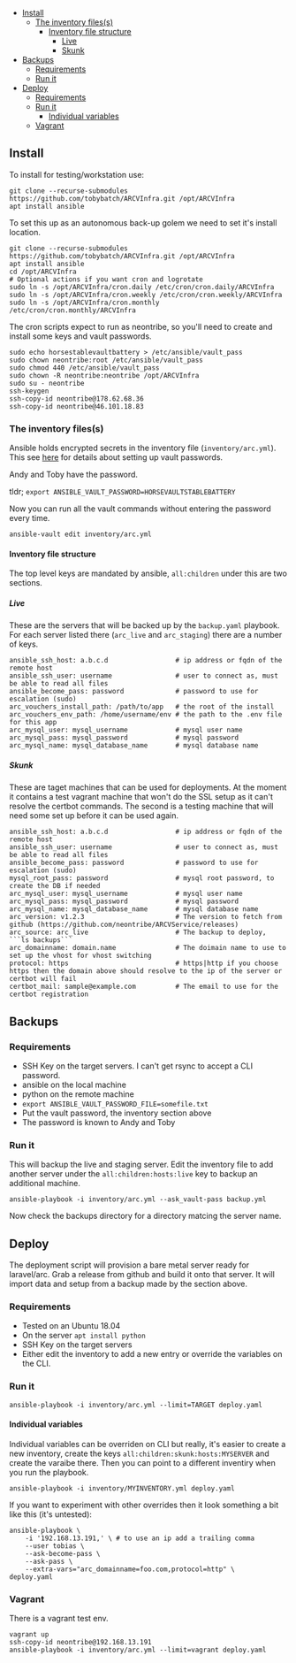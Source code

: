 - [Install](#install)
  * [The inventory files(s)](#the-inventory-files-s-)
    + [Inventory file structure](#inventory-file-structure)
      - [Live](#live)
      - [Skunk](#skunk)
- [Backups](#backups)
  * [Requirements](#requirements)
  * [Run it](#run-it)
- [Deploy](#deploy)
  * [Requirements](#requirements-1)
  * [Run it](#run-it-1)
    + [Individual variables](#individual-variables)
  * [Vagrant](#vagrant)

## Install

To install for testing/workstation use:

    git clone --recurse-submodules https://github.com/tobybatch/ARCVInfra.git /opt/ARCVInfra
    apt install ansible

To set this up as an autonomous back-up golem we need to set it's install location.

    git clone --recurse-submodules https://github.com/tobybatch/ARCVInfra.git /opt/ARCVInfra
    apt install ansible
    cd /opt/ARCVInfra
    # Optional actions if you want cron and logrotate
    sudo ln -s /opt/ARCVInfra/cron.daily /etc/cron/cron.daily/ARCVInfra
    sudo ln -s /opt/ARCVInfra/cron.weekly /etc/cron/cron.weekly/ARCVInfra
    sudo ln -s /opt/ARCVInfra/cron.monthly /etc/cron/cron.monthly/ARCVInfra

The cron scripts expect to run as neontribe, so you'll need to create and install some keys and vault passwords.

    sudo echo horsestablevaultbattery > /etc/ansible/vault_pass
    sudo chown neontribe:root /etc/ansible/vault_pass
    sudo chmod 440 /etc/ansible/vault_pass
    sudo chown -R neontribe:neontribe /opt/ARCVInfra
    sudo su - neontribe
    ssh-keygen
    ssh-copy-id neontribe@178.62.68.36
    ssh-copy-id neontribe@46.101.18.83

### The inventory files(s)

Ansible holds encrypted secrets in the inventory file (```inventory/arc.yml```).  This see [here](https://docs.ansible.com/ansible/latest/user_guide/playbooks_vault.html) for details about setting up vault passwords.

Andy and Toby have the password.

tldr; ```export ANSIBLE_VAULT_PASSWORD=HORSEVAULTSTABLEBATTERY```

Now you can run all the vault commands without entering the password every time.

    ansible-vault edit inventory/arc.yml

#### Inventory file structure

The top level keys are mandated by ansible, ```all:children``` under this are two sections.

##### Live

These are the servers that will be backed up by the ```backup.yaml``` playbook.  For each server listed there (```arc_live``` and ```arc_staging```) there are a number of keys.

    ansible_ssh_host: a.b.c.d                 # ip address or fqdn of the remote host
    ansible_ssh_user: username                # user to connect as, must be able to read all files
    ansible_become_pass: password             # password to use for escalation (sudo)
    arc_vouchers_install_path: /path/to/app   # the root of the install
    arc_vouchers_env_path: /home/username/env # the path to the .env file for this app
    arc_mysql_user: mysql_username            # mysql user name
    arc_mysql_pass: mysql_password            # mysql password
    arc_mysql_name: mysql_database_name       # mysql database name

##### Skunk

These are taget machines that can be used for deployments.  At the moment it contains a test vagrant machine that won't do the SSL setup as it can't resolve the certbot commands.  The second is a testing machine that will need some set up before it can be used again.

    ansible_ssh_host: a.b.c.d                 # ip address or fqdn of the remote host
    ansible_ssh_user: username                # user to connect as, must be able to read all files
    ansible_become_pass: password             # password to use for escalation (sudo)
    mysql_root_pass: password                 # mysql root password, to create the DB if needed
    arc_mysql_user: mysql_username            # mysql user name 
    arc_mysql_pass: mysql_password            # mysql password
    arc_mysql_name: mysql_database_name       # mysql database name
    arc_version: v1.2.3                       # The version to fetch from github (https://github.com/neontribe/ARCVService/releases)
    arc_source: arc_live                      # The backup to deploy, ```ls backups```
    arc_domainname: domain.name               # The doimain name to use to set up the vhost for vhost switching 
    protocol: https                           # https|http if you choose https then the domain above should resolve to the ip of the server or certbot will fail
    certbot_mail: sample@example.com          # The email to use for the certbot registration

## Backups

### Requirements

 * SSH Key on the target servers.  I can't get rsync to accept a CLI password.
 * ansible on the local machine
 * python on the remote machine
 * ```export ANSIBLE_VAULT_PASSWORD_FILE=somefile.txt```
 * Put the vault password, the inventory section above
 * The password is known to Andy and Toby

### Run it

This will backup the live and staging server.  Edit the inventory file to add another server under the ```all:children:hosts:live``` key to backup an additional machine.

    ansible-playbook -i inventory/arc.yml --ask_vault-pass backup.yml

Now check the backups directory for a directory matcing the server name.

## Deploy

The deployment script will provision a bare metal server ready for laravel/arc.  Grab a release from github and build it onto that server.  It will import data and setup from a backup made by the section above.

### Requirements

 * Tested on an Ubuntu 18.04
 * On the server ```apt install python```
 * SSH Key on the target servers
 * Either edit the inventory to add a new entry or override the variables on the CLI.

### Run it

    ansible-playbook -i inventory/arc.yml --limit=TARGET deploy.yaml

#### Individual variables

Individual variables can be overriden on CLI but really, it's easier to create a new inventory, create the keys ```all:children:skunk:hosts:MYSERVER``` and create the varaibe there.  Then you can point to a different inventiry when you run the playbook.

    ansible-playbook -i inventory/MYINVENTORY.yml deploy.yaml

If you want to experiment with other overrides then it look something a bit like this (it's untested):

    ansible-playbook \
        -i '192.168.13.191,' \ # to use an ip add a trailing comma
        --user tobias \
        --ask-become-pass \
        --ask-pass \
        --extra-vars="arc_domainname=foo.com,protocol=http" \
    deploy.yaml

### Vagrant

There is a vagrant test env.

    vagrant up
    ssh-copy-id neontribe@192.168.13.191
    ansible-playbook -i inventory/arc.yml --limit=vagrant deploy.yaml
